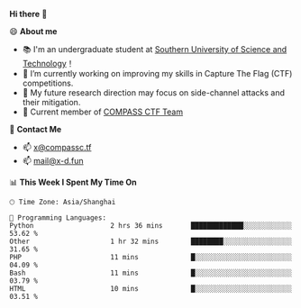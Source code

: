 **Hi there** 👋


😄 **About me**

- 📚 I'm an undergraduate student at [Southern University of Science and Technology](https://www.sustech.edu.cn)！
- 🌱 I’m currently working on improving my skills in Capture The Flag (CTF) competitions.
- 🔭 My future research direction may focus on side-channel attacks and their mitigation.
- 🚩 Current member of [COMPASS CTF Team](https://blog.compassc.tf/) 

👋 **Contact Me**

- 📫 [x@compassc.tf](mailto:x@compassc.tf)
- 📫 [mail@x-d.fun](mailto:mail@x-d.fun)


<!--START_SECTION:waka-->
📊 **This Week I Spent My Time On** 

```text
🕑︎ Time Zone: Asia/Shanghai

💬 Programming Languages: 
Python                   2 hrs 36 mins       █████████████░░░░░░░░░░░░   53.62 % 
Other                    1 hr 32 mins        ████████░░░░░░░░░░░░░░░░░   31.65 % 
PHP                      11 mins             █░░░░░░░░░░░░░░░░░░░░░░░░   04.09 % 
Bash                     11 mins             █░░░░░░░░░░░░░░░░░░░░░░░░   03.79 % 
HTML                     10 mins             █░░░░░░░░░░░░░░░░░░░░░░░░   03.51 % 
```


<!--END_SECTION:waka-->
